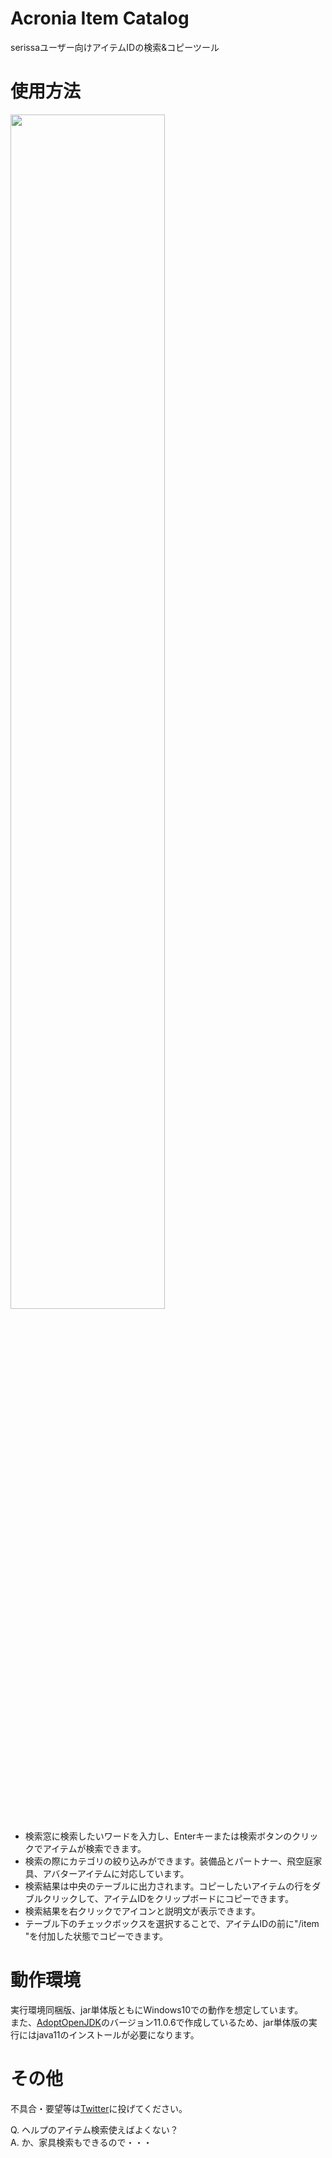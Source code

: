 Acronia Item Catalog
====

serissaユーザー向けアイテムIDの検索&コピーツール

# 使用方法
<img src="https://user-images.githubusercontent.com/60921173/74589945-4e9f7b80-504d-11ea-8b96-e69f01629c22.png" width="70%">

- 検索窓に検索したいワードを入力し、Enterキーまたは検索ボタンのクリックでアイテムが検索できます。
- 検索の際にカテゴリの絞り込みができます。装備品とパートナー、飛空庭家具、アバターアイテムに対応しています。
- 検索結果は中央のテーブルに出力されます。コピーしたいアイテムの行をダブルクリックして、アイテムIDをクリップボードにコピーできます。
- 検索結果を右クリックでアイコンと説明文が表示できます。
- テーブル下のチェックボックスを選択することで、アイテムIDの前に"/item "を付加した状態でコピーできます。

# 動作環境
実行環境同梱版、jar単体版ともにWindows10での動作を想定しています。  
また、[AdoptOpenJDK](https://adoptopenjdk.net/)のバージョン11.0.6で作成しているため、jar単体版の実行にはjava11のインストールが必要になります。

# その他
不具合・要望等は[Twitter](https://twitter.com/E5uq0ptGAeS40gP)に投げてください。

Q. ヘルプのアイテム検索使えばよくない？  
A. か、家具検索もできるので・・・
